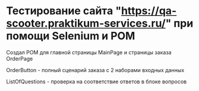 # Тестирование сайта "https://qa-scooter.praktikum-services.ru/" при помощи Selenium и POM

Создал POM для главной страницы MainPage и страницы заказа OrderPage

OrderButton - полный сценарий заказа с 2 наборами входных данных

ListOfQuestions - проверка на соответствие ответов в блоке вопросов
